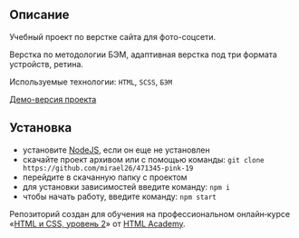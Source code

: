 
## Описание 

Учебный проект по верстке сайта для фото-соцсети.

Верстка по методологии БЭМ, адаптивная верстка под три формата устройств, ретина.

Используемые технологии: ``HTML``, ```SCSS```, ```БЭМ```

[Демо-версия проекта](https://mirael26.github.io/pink-demo/)

## Установка

* установите [NodeJS](https://nodejs.org/), если он еще не установлен
* скачайте проект архивом или с помощью команды: ```git clone https://github.com/mirael26/471345-pink-19```
* перейдите в скачанную папку с проектом
* для установки зависимостей введите команду: ```npm i```
* чтобы начать работу, введите команду: ```npm start```


Репозиторий создан для обучения на профессиональном онлайн‑курсе «[HTML и CSS, уровень 2](https://htmlacademy.ru/intensive/adaptive)» от [HTML Academy](https://htmlacademy.ru).

[travis-image]: https://travis-ci.com/htmlacademy-adaptive/471345-pink-19.svg?branch=master
[travis-url]: https://travis-ci.com/htmlacademy-adaptive/471345-pink-19
[dependency-image]: https://david-dm.org/htmlacademy-adaptive/471345-pink-19/dev-status.svg?style=flat-square
[dependency-url]: https://david-dm.org/htmlacademy-adaptive/471345-pink-19?type=dev
